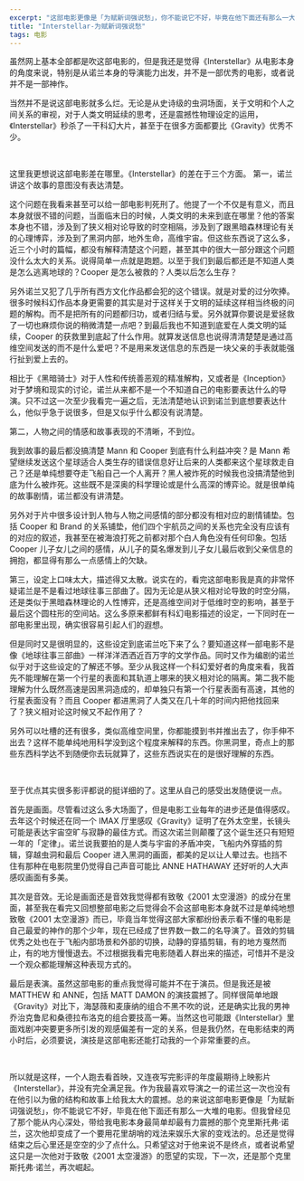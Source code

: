 ```yaml
---
excerpt: "这部电影更像是「为赋新词强说愁」，你不能说它不好，毕竟在他下面还有那么一大堆的电影。但我曾经见了那个能从内心深处，带给我电影本身最简单却最有力震撼的那个克里斯托弗·诺兰，这次他却变成了一个要用花里胡哨的戏法来娱乐大家的变戏法的。"
title: "Interstellar-为赋新词强说愁"
tags: 电影
---
```


虽然网上基本全部都是吹这部电影的，但是我还是觉得《Interstellar》从电影本身的角度来说，特别是从诺兰本身的导演能力出发，并不是一部优秀的电影，或者说并不是一部神作。

当然并不是说这部电影就多么烂。无论是从史诗级的虫洞场面，关于文明和个人之间关系的审视，对于人类文明延续的思考，还是震撼性物理设定的运用，《Interstellar》秒杀了一干科幻大片，甚至于在很多方面都要比《Gravity》优秀不少。

<br>

这里我更想说这部电影差在哪里。《Interstellar》的差在于三个方面。
第一，诺兰讲这个故事的意图没有表达清楚。

这个问题在我看来甚至可以给一部电影判死刑了。他提了一个不仅是有意义，而且本身就很不错的问题，当面临末日的时候，人类文明的未来到底在哪里？他的答案本身也不错，涉及到了狭义相对论导致的时空相隔，涉及到了跟黑暗森林理论有关的心理博弈，涉及到了黑洞内部，地外生命，高维宇宙。但这些东西说了这么多，近三个小时的篇幅，都没有解释清楚这个问题，甚至其中的很大一部分跟这个问题没什么太大的关系。说得简单一点就是跑题。以至于我们到最后都还是不知道人类是怎么逃离地球的？Cooper 是怎么被救的？人类以后怎么生存？

另外诺兰又犯了几乎所有西方文化作品都会犯的这个错误。就是对爱的过分吹捧。很多时候科幻作品本身更需要的其实是对于这样关于文明的延续这样相当终极的问题的解构。而不是把所有的问题都归功，或者归结与爱。另外就算你要说是爱拯救了一切也麻烦你说的稍微清楚一点吧？到最后我也不知道到底爱在人类文明的延续，Cooper 的获救里到底起了什么作用。就算发送信息也说得清清楚楚是通过高维空间发送的而不是什么爱吧？不是用来发送信息的东西是一块父亲的手表就能强行扯到爱上去的。

相比于《黑暗骑士》对于人性和传统善恶观的精准解构，又或者是《Inception》对于梦境和现实的讨论，诺兰从来都不是一个不知道自己的电影要表达什么的导演。只不过这一次至少我看完一遍之后，无法清楚地认识到诺兰到底想要表达什么，他似乎急于说很多，但是又似乎什么都没有说清楚。

第二，人物之间的情感和故事表现的不清晰，不到位。

我到故事的最后都没搞清楚 Mann 和 Cooper 到底有什么利益冲突？是 Mann 希望继续发送这个星球适合人类生存的错误信息好让后来的人类都来这个星球救走自己？还是单纯想要夺走飞船自己一个人离开？黑人被炸死的时候我也没搞清楚他到底为什么被炸死。这些既不是深奥的科学理论或是什么高深的博弈论。就是很单纯的故事剧情，诺兰都没有讲清楚。

另外对于片中很多设计到人物与人物之间感情的部分都没有相对应的剧情铺垫。包括 Cooper 和 Brand 的关系铺垫，他们四个宇航员之间的关系也完全没有应该有的对应的叙述，我甚至在被海浪打死之前都对那个白人角色没有任何印象。包括 Cooper 儿子女儿之间的感情，从儿子的莫名爆发到儿子女儿最后收到父亲信息的拥抱，都显得有那么一点感情上的欠缺。

第三，设定上口味太大，描述得又太散。说实在的，看完这部电影我是真的非常怀疑诺兰是不是看过地球往事三部曲了。因为无论是从狭义相对论导致的时空分隔，还是类似于黑暗森林理论的人性博弈，还是高维空间对于低维时空的影响，甚至于最后这个圆柱形的空间站。这么多原来都鲜有科幻电影描述的设定，一下同时在一部电影里出现，确实很容易引起人们的遐想。

但是同时又是很明显的，这些设定到底诺兰吃下来了么？要知道这样一部电影不是像《地球往事三部曲》一样洋洋洒洒近百万字的文学作品。同时又作为编剧的诺兰似乎对于这些设定的了解还不够。至少从我这样一个科幻爱好者的角度来看，我首先不能理解在第一个行星的表面和其轨道上哪来的狭义相对论的隔离。第二我不能理解为什么既然高速是因黑洞造成的，却单独只有第一个行星表面有高速，其他的行星表面没有？而且 Cooper 都进黑洞了人类又在几十年的时间内把他找回来了？狭义相对论这时候又不起作用了？

另外可以吐槽的还有很多，类似高维空间里，你都能摸到书并推出去了，你手伸不出去？这样不能单纯地用科学没到这个程度来解释的东西。你黑洞里，奇点上的那些东西科学达不到随便你去玩就算了，这些东西说实在的是很好理解的东西。

<br>

至于优点其实很多影评都说的挺详细的了。这里从自己的感受出发随便说一点。

首先是画面。尽管看过这么多大场面了，但是电影工业每年的进步还是值得感叹。去年这个时候还在同一个 IMAX 厅里感叹《Gravity》证明了在外太空里，长镜头可能是表达宇宙空旷与寂静的最佳方式。而这次诺兰则颠覆了这个诞生还只有短短一年的「定律」。诺兰说我要拍的是人类与宇宙的矛盾冲突，飞船内外穿插的剪辑，穿越虫洞和最后 Cooper 进入黑洞的画面，都美的足以让人晕过去。也挡不住有那种在电影院里仍觉得自己声音可能比 ANNE HATHAWAY 还好听的人大声感叹画面有多美。

其次是音效。无论是画面还是音效我觉得都有致敬《2001 太空漫游》的成分在里面，甚至我在看完又回想整部电影之后觉得会不会这部电影本身就不过是单纯地想致敬《2001 太空漫游》而已，毕竟当年觉得这部大家都纷纷表示看不懂的电影是自己最爱的神作的那个少年，现在已经成了世界数一数二的名导演了。音效的剪辑优秀之处也在于飞船内部场景和外部的切换，动静的穿插剪辑，有的地方戛然而止，有的地方慢慢退去。不过根据我看完电影随着人群出来的描述，可惜并不是没一个观众都能理解这种表现方式的。

最后是表演。虽然这部电影的重点我觉得可能并不在于演员。但是我还是被 MATTHEW 和 ANNE，包括 MATT DAMON 的演技震撼了。同样很简单地跟《Gravity》对比下，海瑟薇和麦康纳的组合不黑不吹的说，还是确实比我的男神乔治克鲁尼和桑德拉布洛克的组合要技高一筹。当然这也可能跟《Interstellar》里面戏剧冲突要更多所引发的观感偏差有一定的关系，但是我仍然，在电影结束的两小时后，必须要说，演技是这部电影还能打动我的一个非常重要的点。

<br>

所以就是这样，一个人跑去看首映，又连夜写完影评的年度最期待上映影片《Interstellar》，并没有完全满足我。作为我最喜欢导演之一的诺兰这一次也没有在他引以为傲的结构和故事上给我太大的震撼。总的来说这部电影更像是「为赋新词强说愁」，你不能说它不好，毕竟在他下面还有那么一大堆的电影。但我曾经见了那个能从内心深处，带给我电影本身最简单却最有力震撼的那个克里斯托弗·诺兰，这次他却变成了一个要用花里胡哨的戏法来娱乐大家的变戏法的。总还是觉得结束之后心里还是空空的少了点什么。只希望这对于他来说不是终点，或者说希望这只是一次他对于致敬《2001 太空漫游》的愿望的实现，下一次，还是那个克里斯托弗·诺兰，再次崛起。

